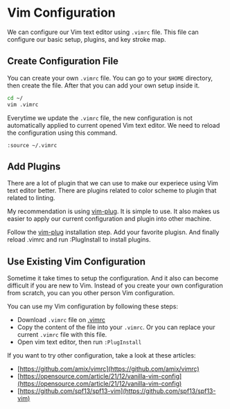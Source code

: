 # Vim Configuration

We can configure our Vim text editor using `.vimrc` file. This file can configure our basic setup, plugins, and key
stroke map.

## Create Configuration File
You can create your own `.vimrc` file. You can go to your `$HOME` directory, then create the file. After that you can
add your own setup inside it.
```bash
cd ~/
vim .vimrc
```

Everytime we update the `.vimrc` file, the new configuration is not automatically applied to current opened Vim text
editor. We need to reload the configuration using this command.

```vim
:source ~/.vimrc
```

## Add Plugins
There are a lot of plugin that we can use to make our experiece using Vim text editor better. There are plugins related
to color scheme to plugin that related to linting.

My recommendation is using [vim-plug](https://github.com/junegunn/vim-plug). It is simple to use. It also makes us
easier to apply our current configuration and plugin into other machine.

Follow the [vim-plug](https://github.com/junegunn/vim-plug) installation step. Add your favorite plugisn. And finally reload .vimrc and run :PlugInstall to install plugins.

## Use Existing Vim Configuration
Sometime it take times to setup the configuration. And it also can become difficult if you are new to Vim. Instead of
you create your own configuration from scratch, you can you other person Vim configuration.

You can use my Vim configuration by following these steps:
-  Download `.vimrc` file on [.vimrc](https://github.com/junegunn/vim-plug)
-  Copy the content of the file into your `.vimrc`. Or you can replace your current `.vimrc` file with this file.
-  Open vim text editor, then run `:PlugInstall`

If you want to try other configuration, take a look at these articles:
-  [https://github.com/amix/vimrc](https://github.com/amix/vimrc)
-  [https://opensource.com/article/21/12/vanilla-vim-config](https://opensource.com/article/21/12/vanilla-vim-config)
-  [https://github.com/spf13/spf13-vim](https://github.com/spf13/spf13-vim)

